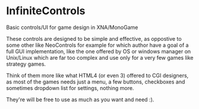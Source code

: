 # InfiniteControls
Basic controls/UI for game design in XNA/MonoGame

These controls are designed to be simple and effective, as oppostive to some other like NeoControls for example for which author have a goal of a full GUI implementation, like the one offered by OS or windows manager on Unix/Linux which are far too complex and use only for a very few games like strategy games.

Think of them more like what HTML4 (or even 3) offered to CGI designers, as most of the games needs just a menu, a few buttons, checkboxes and sometimes dropdown list for settings, nothing more.

They're will be free to use as much as you want and need :).
